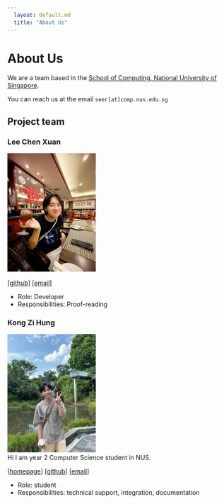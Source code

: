 ```yaml
---
  layout: default.md
  title: "About Us"
---
```


# About Us

We are a team based in the [School of Computing, National University of Singapore](http://www.comp.nus.edu.sg).

You can reach us at the email `seer[at]comp.nus.edu.sg`

## Project team

### Lee Chen Xuan

<img src="images/cxl0l0.png" width="200px">

[[github](https://github.com/CXl0l0)]
[[email](mailto:leechenxuan234@gmail.com)]

- Role: Developer
- Responsibilities: Proof-reading

### Kong Zi Hung

<img src="images/zihung20.png" width="200px"> <br>
Hi I am year 2 Computer Science student in NUS.

[[homepage](https://www.linkedin.com/in/kong-zi-hung-a32ab8288/)]
[[github](https://github.com/zihung20)]
[[email](mailto:zihung20@gmail.com)]

- Role: student
- Responsibilities: technical support, integration, documentation
